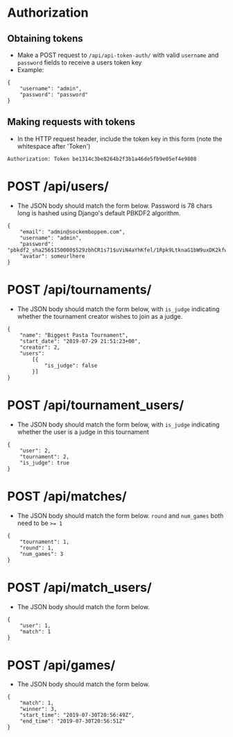 # Authorization 
## Obtaining tokens
* Make a POST request to `/api/api-token-auth/` with valid `username` and `password` fields to receive a users token key
* Example:

```
{
    "username": "admin",
    "password": "password"
}
```

## Making requests with tokens
* In the HTTP request header, include the token key in this form (note the whitespace after 'Token')

`Authorization: Token be1314c3be8264b2f3b1a46de5fb9e05ef4e9808`

# POST /api/users/
* The JSON body should match the form below. Password is 78 chars long is hashed using Django's default PBKDF2 algorithm.

```
{
    "email": "admin@sockemboppem.com",
    "username": "admin",
    "password": "pbkdf2_sha256$150000$529zbhCR1s71$uViN4aYhKfel/1Rpk9LtknaG1bW9uxDK2kfwvXHaa+Y=",
    "avatar": someurlhere
}
```

# POST /api/tournaments/
* The JSON body should match the form below, with `is_judge` indicating whether the tournament creator wishes to join
  as a judge.
```
{
	"name": "Biggest Pasta Tournament",
	"start_date": "2019-07-29 21:51:23+00",
	"creator": 2,
	"users":
		[{
            "is_judge": false
        }]
}
```

# POST /api/tournament_users/
* The JSON body should match the form below, with `is_judge` indicating whether the user is a judge in this tournament
```
{
    "user": 2,
    "tournament": 2,
    "is_judge": true
}
```

# POST /api/matches/
* The JSON body should match the form below. `round` and `num_games` both need to be `>= 1`

```
{
    "tournament": 1, 
    "round": 1,
    "num_games": 3
}
```

# POST /api/match_users/
* The JSON body should match the form below. 

```
{
    "user": 1,
    "match": 1
}
```

# POST /api/games/
* The JSON body should match the form below.
```
{
    "match": 1,
    "winner": 3,
    "start_time": "2019-07-30T20:56:49Z",
    "end_time": "2019-07-30T20:56:51Z"
}
```
